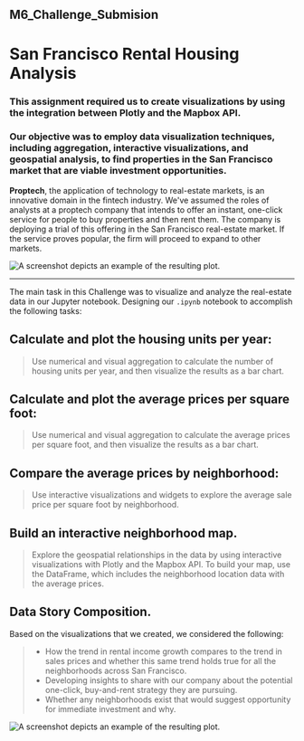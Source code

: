 ## **M6_Challenge_Submision**
# **San Francisco Rental Housing Analysis**

### This assignment required us to create visualizations by using the integration between Plotly and the Mapbox API. 
### Our objective was to employ data visualization techniques, including aggregation, interactive visualizations, and geospatial analysis, to find properties in the San Francisco market that are viable investment opportunities.

**Proptech**, the application of technology to real-estate markets, is an innovative domain in the fintech industry. We've assumed the roles of analysts at a proptech company that intends to offer an instant, one-click service for people to buy properties and then rent them. The company is deploying a trial of this offering in the San Francisco real-estate market. If the service proves popular, the firm will proceed to expand to other markets.

![A screenshot depicts an example of the resulting plot.](https://github.com/sfkonrad/M6_Challenge_Submission/blob/main/Images/M6C_plot-Price-per-sf-and-gross-rents%20.jpg)

---

The main task in this Challenge was to visualize and analyze the real-estate data in our Jupyter notebook. Designing our `.ipynb` notebook to accomplish the following tasks:

## Calculate and plot the housing units per year:
> Use numerical and visual aggregation to calculate the number of housing units per year, and then visualize the results as a bar chart.

## Calculate and plot the average prices per square foot:
> Use numerical and visual aggregation to calculate the average prices per square foot, and then visualize the results as a bar chart.

## Compare the average prices by neighborhood:
> Use interactive visualizations and widgets to explore the average sale price per square foot by neighborhood.

## Build an interactive neighborhood map.
> Explore the geospatial relationships in the data by using interactive visualizations with Plotly and the Mapbox API. To build your map, use the DataFrame, which includes the neighborhood location data with the average prices.

## Data Story Composition.
Based on the visualizations that we created, we considered the following:
> - How the trend in rental income growth compares to the trend in sales prices and whether this same trend holds true for all the neighborhoods across San Francisco.
> - Developing insights to share with our company about the potential one-click, buy-and-rent strategy they are pursuing. 
> - Whether any neighborhoods exist that would suggest opportunity for immediate investment and why.

![A screenshot depicts an example of the resulting plot.](https://github.com/sfkonrad/M6_Challenge_Submission/blob/main/Images/M6C_Price-per-sf-and-gross-rents%20.jpg)

